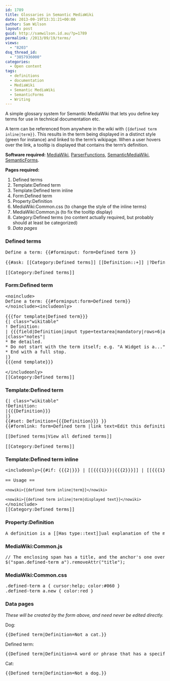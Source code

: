 ```yaml
---
id: 1789
title: Glossaries in Semantic MediaWiki
date: 2013-09-19T13:31:21+00:00
author: Sam Wilson
layout: post
guid: http://samwilson.id.au/?p=1789
permalink: /2013/09/19/terms/
views:
  - "8203"
dsq_thread_id:
  - "3857936000"
categories:
  - Open content
tags:
  - definitions
  - documentation
  - MediaWiki
  - Semantic MediaWiki
  - SemanticForms
  - Writing
---
```

A simple glossary system for Semantic MediaWiki that lets you define key terms for use in technical documentation etc.

A term can be referenced from anywhere in the wiki with `{{defined term inline|term}}`. This results in the term being displayed in a distinct style (green for instance) and linked to the term’s wikipage. When a user hovers over the link, a tooltip is displayed that contains the term’s definition.

**Software required:** [MediaWiki](http://www.mediawiki.org/), [ParserFunctions](http://www.mediawiki.org/wiki/Extension:ParserFunctions), [SemanticMediaWiki](http://www.mediawiki.org/wiki/Extension:SemanticMediaWiki), [SemanticForms](http://www.mediawiki.org/wiki/Extension:SemanticForms).

**Pages required:**

  1. Defined terms
  2. Template:Defined term
  3. Template:Defined term inline
  4. Form:Defined term
  5. Property:Definition
  6. MediaWiki:Common.css (to change the style of the inline terms)
  7. MediaWiki:Common.js (to fix the tooltip display)
  8. Category:Defined terms (no content actually required, but probably should at least be categorized)
  9. _Data pages_

<!--more-->

### Defined terms

<pre lang="text">Define a term: {{#forminput: form=Defined term }}

{{#ask: [[Category:Defined terms]] [[Definition::+]] |?Definition |format=table |mainlabel=Term }}

[[Category:Defined terms]]
</pre>

### Form:Defined term

<pre lang="text">&lt;noinclude>
Define a term: {{#forminput:form=Defined term}}
&lt;/noinclude>&lt;includeonly>

{{{for template|Defined term}}}
{| class="wikitable"
! Definition:
| {{{field|Definition|input type=textarea|mandatory|rows=6|autogrow}}}
|class="notes"|
* Be detailed.
* Do not start with the term itself; e.g. "A Widget is a..."
* End with a full stop.
|}
{{{end template}}}

&lt;/includeonly>
[[Category:Defined terms]]
</pre>

### Template:Defined term

<pre lang="text">{| class="wikitable"
!Definition:
|{{{Definition}}}
|}
{{#set: Definition={{{Definition}}} }}
{{#formlink: form=Defined term |link text=Edit this definition |target={{PAGENAME}} }}

[[Defined terms|View all defined terms]]

[[Category:Defined terms]]
</pre>

### Template:Defined term inline

<pre lang="text">&lt;includeonly><span class="defined-term" title="{{#show: {{{1|Defined_term}}} |?Definition }}">{{#if: {{{2|}}} | [[{{{1}}}|{{{2}}}]] | [[{{{1}}}]] }}</span>&lt;/includeonly>&lt;noinclude>

== Usage ==

<code>&lt;nowiki>{{defined term inline|term}}&lt;/nowiki></code>

<code>&lt;nowiki>{{defined term inline|term|displayed text}}&lt;/nowiki></code>
&lt;/noinclude>
[[Category:Defined terms]]
</pre>

### Property:Definition

<pre lang="text">A definition is a [[Has type::text]]ual explanation of the meaning of something.
</pre>

### MediaWiki:Common.js

<pre lang="text">// The enclosing span has a title, and the anchor's one overrides it.
$("span.defined-term a").removeAttr("title");
</pre>

### MediaWiki:Common.css

<pre lang="text">.defined-term a { cursor:help; color:#060 }
.defined-term a.new { color:red }
</pre>

### Data pages

_These will be created by the form above, and need never be edited directly._

Dog:

<pre lang="text">{{Defined term|Definition=Not a cat.}}
</pre>

Defined term:

<pre lang="text">{{Defined term|Definition=A word or phrase that has a specific and agreed-upon meaning.}}
</pre>

Cat:

<pre lang="text">{{Defined term|Definition=Not a dog.}}
</pre>